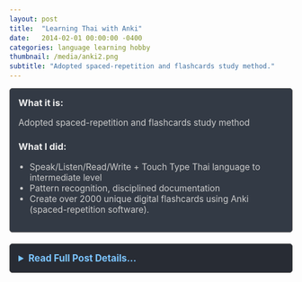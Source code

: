 ```yaml
---
layout: post
title:  "Learning Thai with Anki"
date:   2014-02-01 00:00:00 -0400
categories: language learning hobby
thumbnail: /media/anki2.png
subtitle: "Adopted spaced-repetition and flashcards study method."
---
```


<div style="padding: 15px; border: 1px solid #555; border-radius: 5px; margin-bottom: 20px; background-color: #333a45;">
  <h3 style="margin-top: 0; color: #eee;">What it is:</h3>
  <p style="font-size: 1.1em; color: #ccc;">Adopted spaced-repetition and flashcards study method</p>
  
  <h3 style="color: #eee;">What I did:</h3>
  <ul style="font-size: 1.1em; list-style-type: disc; padding-left: 20px; color: #ccc;">
    <li>Speak/Listen/Read/Write + Touch Type Thai language to intermediate level</li>
    <li>Pattern recognition, disciplined documentation</li>
    <li>Create over 2000 unique digital flashcards using Anki (spaced-repetition software).</li>
  </ul>
</div>

<details style="margin-bottom: 20px; background-color: #282c34; padding: 15px; border-radius: 5px; border: 1px solid #444;">
  <summary style="cursor: pointer; font-weight: bold; color: #7cc5ff; font-size: 1.2em;">Read Full Post Details...</summary>
  <div style="padding-top: 15px; color: #bbb;" markdown="1">

I adopted spaced-repetition to study Thai Language using a flashcard program called Anki to make over 2000 unique flashcards of words and phrases with consideration for meaning and sentiment. 
I asked my Thai teacher and Thai-speaking friends for ways to convey what I wanted in their own words, if they were in these situations. 

This was an exercise in pattern recognition and disciplined documentation. Each time I was in a situation where I wanted to express something and I could not do it I would write it down and ask my Thai teacher. I would get the answer from her and make a flashcard for it. 
I would use the flashcards to practice and I would be ready for the next time that situation occured. 

When I began learning Thai language I was already twenty six years old, and I felt crushingly challenged when first starting to learn. I saw Lee Kwan Yew in an interview discuss the awkward positiong he was in as a Singaporean political leader of Chinese ancestry but not speaking Mandarin. He began learning in his 30s, and I think his is a inspiring story in adult learning.

<p style="text-align: center; font-size: 1.2em; font-weight: bold;">ANKI Flashcards</p>

<p style="text-align: center; font-size: 1.1em; font-weight: bold; color: #FFD1DC;">Example Card 1 (Front Side)</p>
![Anki Prompt Example](/media/Screenshot_20250517_212418_AnkiDroid.jpg)
<p style="text-align: center; color: #FFD1DC;"><em>Occasionally-used phrase that conveys meaning and sentiment: "In a very long time, maybe never."</em></p>

<p style="text-align: center; font-size: 1.1em; font-weight: bold; color: #FFD1DC;">Example Card 1 (Back Side)</p>
![Anki Answer Example](/media/Screenshot_20250517_212425_AnkiDroid.jpg)
<p style="text-align: center; color: #FFD1DC;"><em>(Back side) Thai language translation that conveys close meaning and sentiment, modified IPA transcription.</em></p>

<p style="text-align: center; font-size: 1.1em; font-weight: bold; color: #B0E0E6;">Example Card 2 (Front Side)</p>
![Anki Prompt Example 2](/media/Screenshot_20250517_212439_AnkiDroid.jpg)
<p style="text-align: center; color: #B0E0E6;"><em>"That's right! (I get it now)"</em></p>

<p style="text-align: center; font-size: 1.1em; font-weight: bold; color: #B0E0E6;">Example Card 2 (Back Side)</p>
![Anki Answer Example 2](/media/Screenshot_20250517_212443_AnkiDroid.jpg)
<p style="text-align: center; color: #B0E0E6;"><em>(Back side) Thai language translation that conveys close meaning and sentiment, modified IPA transcription.</em></p>

<p style="text-align: center; font-size: 1.1em; font-weight: bold; color: #98FB98;">Example Card 3 (Front Side)</p>
![Anki Prompt Example 3](/media/Screenshot_20250517_212503_AnkiDroid.jpg)
<p style="text-align: center; color: #98FB98;"><em>"Suddenly I felt very sleepy"</em></p>

<p style="text-align: center; font-size: 1.1em; font-weight: bold; color: #98FB98;">Example Card 3 (Back Side)</p>
![Anki Answer Example 3](/media/Screenshot_20250517_212506_AnkiDroid.jpg)
<p style="text-align: center; color: #98FB98;"><em>(Back side) Thai language translation, one of many ways to convey "suddenly", with modified IPA transcription.</em></p>

![Keeping My Mandarin Alive book cover](/media/lee-kwan-yew-book.jpg)
<p style="text-align: center;"><em>Keeping My Mandarin Alive by Lee Kuan Yew</em></p>

![Anki Deck Overview](/media/anki2.png)
<p style="text-align: center;"><em>Created over 2000 custom flashcards with nouns and phrases using Anki.</em></p>
<p>&nbsp;</p>

  </div>
</details>

<!-- ![Anki Flashcards 1](/media/anki1.png) -->

